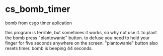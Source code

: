 # cs_bomb_timer
bomb from csgo timer aplication


this program is terrible, but sometimes it works, so why not use it.
to plant the bomb press "plantowanie" button.
to defuse you need to hold your finger for five seconds anywhere on the screen.
"plantowanie" button also resets timer.
bomb is beeping 44 seconds.
